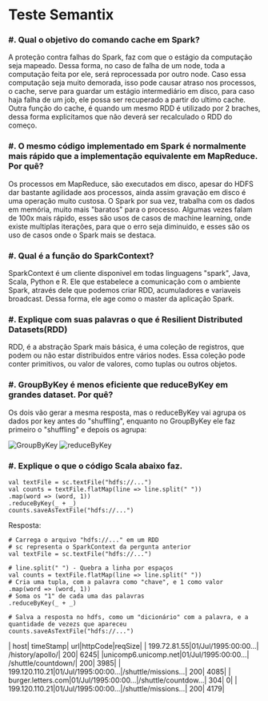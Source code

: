 # Teste Semantix

### #. Qual o objetivo do comando cache​ ​em Spark?

A proteção contra falhas do Spark, faz com que o estágio da computação seja mapeado.
Dessa forma, no caso de falha de um node, toda a computação feita por ele, será reprocessada por outro node.
Caso essa computação seja muito demorada, isso pode causar atraso nos processos, o cache, serve para guardar um estágio intermediário em disco, para caso haja falha de um job, ele possa ser recuperado a partir do ultimo cache.
Outra função do cache, é quando um mesmo RDD é utilizado por 2 braches, dessa forma explicitamos que não deverá ser recalculado o RDD do começo.


### #. O mesmo código implementado em Spark é normalmente mais rápido que a implementação equivalente em MapReduce. Por quê?

Os processos em MapReduce, são executados em disco, apesar do HDFS dar bastante agilidade aos processos, ainda assim gravação em disco é uma operação muito custosa.
O Spark por sua vez, trabalha com os dados em memória, muito mais "baratos" para o processo.
Algumas vezes falam de 100x mais rápido, esses são usos de casos de machine learning, onde existe multiplas iterações, para que o erro seja diminuido, e esses são os uso de casos onde o Spark mais se destaca.


### #. Qual é a função do SparkContext​?
SparkContext é um cliente disponivel em todas linguagens "spark", Java, Scala, Python e R. Ele que estabelece a comunicação com o ambiente Spark, através dele que podemos criar RDD, acumuladores e variaveis broadcast.
Dessa forma, ele age como o master da aplicação Spark.

### #. Explique com suas palavras o que é Resilient​ ​Distributed​ ​Datasets​ (RDD)

RDD, é a abstração Spark mais básica, é uma coleção de registros, que podem ou não estar distribuidos entre vários nodes. Essa coleção pode conter primitivos, ou valor de valores, como tuplas ou outros objetos.


### #. GroupByKey​ ​é menos eficiente que reduceByKey​ ​em grandes dataset. Por quê?
Os dois vão gerar a mesma resposta, mas o reduceByKey​ vai agrupa os dados por key antes do "shuffling", enquanto no GroupByKey​ ele faz primeiro o "shuffling" e depois os agrupa:

![GroupByKey​](https://databricks.gitbooks.io/databricks-spark-knowledge-base/content/images/group_by.png)
![reduceByKey​](https://databricks.gitbooks.io/databricks-spark-knowledge-base/content/images/reduce_by.png)

### #. Explique o que o código Scala abaixo faz.
```
val textFile = sc.textFile("hdfs://...")
val counts = textFile.flatMap(line => line.split(" "))
.map(word => (word, 1))
.reduceByKey(_ + _)
counts.saveAsTextFile("hdfs://...")
```

Resposta:

```
# Carrega o arquivo "hdfs://..." em um RDD
# sc representa o SparkContext da pergunta anterior
val textFile = sc.textFile("hdfs://...")

# line.split(" ") - Quebra a linha por espaços
val counts = textFile.flatMap(line => line.split(" "))
# Cria uma tupla, com a palavra como "chave", e 1 como valor
.map(word => (word, 1))
# Soma os "1" de cada uma das palavras
.reduceByKey(_ + _)

# Salva a resposta no hdfs, como um "dicionário" com a palavra, e a quantidade de vezezs que apareceu
counts.saveAsTextFile("hdfs://...")
```



|                host|           timeStamp|                 url|httpCode|reqSize|
|        199.72.81.55|01/Jul/1995:00:00...|    /history/apollo/|     200|   6245|
|unicomp6.unicomp.net|01/Jul/1995:00:00...| /shuttle/countdown/|     200|   3985|
|      199.120.110.21|01/Jul/1995:00:00...|/shuttle/missions...|     200|   4085|
|  burger.letters.com|01/Jul/1995:00:00...|/shuttle/countdow...|     304|      0|
|      199.120.110.21|01/Jul/1995:00:00...|/shuttle/missions...|     200|   4179|